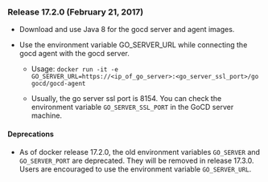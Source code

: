 ### Release 17.2.0 (February 21, 2017)

- Download and use Java 8 for the gocd server and agent images.
- Use the environment variable GO_SERVER_URL while connecting the gocd agent with the gocd server.
    
    * Usage: `docker run -it -e GO_SERVER_URL=https://<ip_of_go_server>:<go_server_ssl_port>/go gocd/gocd-agent`
    
    * Usually, the go server ssl port is 8154. You can check the environment variable `GO_SERVER_SSL_PORT` in the GoCD server machine.

#### Deprecations

- As of docker release 17.2.0, the old environment variables `GO_SERVER` and `GO_SERVER_PORT` are deprecated. They will be removed in release 17.3.0. Users are encouraged to use the environment variable `GO_SERVER_URL`.

